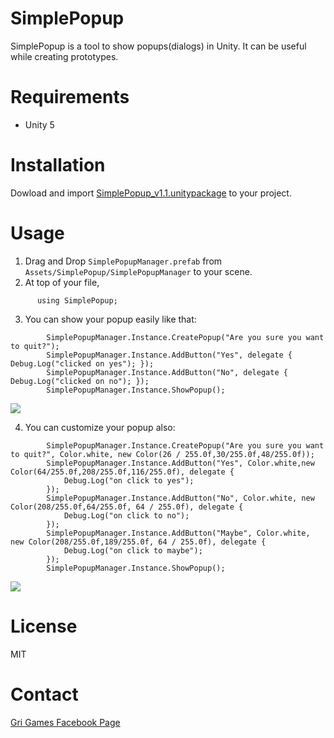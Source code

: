 # SimplePopup
SimplePopup is a tool to show popups(dialogs) in Unity. It can be useful while creating prototypes.
# Requirements
* Unity 5
# Installation
Dowload and import [SimplePopup_v1.1.unitypackage](https://github.com/tuncertirnavali/SimplePopup/raw/master/SimplePopup_v1.1.unitypackage) to your project.
# Usage
1. Drag and Drop `SimplePopupManager.prefab` from `Assets/SimplePopup/SimplePopupManager` to your scene.
2. At top of your file,

  ```unity
        using SimplePopup;
  ```

3. You can show your popup easily like that:
```unity
        SimplePopupManager.Instance.CreatePopup("Are you sure you want to quit?");
        SimplePopupManager.Instance.AddButton("Yes", delegate { Debug.Log("clicked on yes"); });
        SimplePopupManager.Instance.AddButton("No", delegate { Debug.Log("clicked on no"); });
        SimplePopupManager.Instance.ShowPopup();
  ```
  [![](https://raw.githubusercontent.com/tuncertirnavali/SimplePopup/master/defaultExample.png)](https://raw.githubusercontent.com/tuncertirnavali/SimplePopup/master/defaultExample.png)

4. You can customize your popup also:
```unity
        SimplePopupManager.Instance.CreatePopup("Are you sure you want to quit?", Color.white, new Color(26 / 255.0f,30/255.0f,48/255.0f));
        SimplePopupManager.Instance.AddButton("Yes", Color.white,new Color(64/255.0f,208/255.0f,116/255.0f), delegate {
            Debug.Log("on click to yes");
        });
        SimplePopupManager.Instance.AddButton("No", Color.white, new Color(208/255.0f,64/255.0f, 64 / 255.0f), delegate {
            Debug.Log("on click to no"); 
        });
        SimplePopupManager.Instance.AddButton("Maybe", Color.white, new Color(208/255.0f,189/255.0f, 64 / 255.0f), delegate {
            Debug.Log("on click to maybe");
        });
        SimplePopupManager.Instance.ShowPopup();
  ```
[![](https://raw.githubusercontent.com/tuncertirnavali/SimplePopup/master/customExample.png)](https://raw.githubusercontent.com/tuncertirnavali/SimplePopup/master/customExample.png)


# License
MIT

# Contact
[Gri Games Facebook Page](https://www.facebook.com/grigames/)
